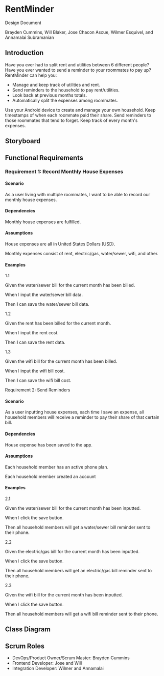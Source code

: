 # RentMinder
Design Document  
  
Brayden Cummins, Will Blaker, Jose Chacon Ascue, Wilmer Esquivel, and Annamalai Subramanian

## Introduction
Have you ever had to split rent and utilities between 6 different people? Have you ever wanted to send a reminder to your roommates to pay up? RentMinder can help you:
  
* Manage and keep track of utilities and rent.
* Send reminders to the household to pay rent/utilities.
* Look back at previous months totals.
* Automatically split the expenses among roommates.
  
Use your Android device to create and manage your own household. Keep timestamps of when each roommate paid their share. Send reminders to those roommates that tend to forget. Keep track of every month's expenses.
## Storyboard

## Functional Requirements

### Requirement 1: Record Monthly House Expenses
#### Scenario
As a user living with multiple roommates, I want to be able to record our monthly house expenses.
  
#### Dependencies
Monthly house expenses are fulfilled.
  
#### Assumptions
House expenses are all in United States Dollars (USD).
  
Monthly expenses consist of rent, electric/gas, water/sewer, wifi, and other.
  
#### Examples
1.1
  
Given the water/sewer bill for the current month has been billed.
  
When I input the water/sewer bill data.
  
Then I can save the water/sewer bill data.
  
1.2
  
Given the rent has been billed for the current month.
  
When I input the rent cost.
  
Then I can save the rent data.
  
1.3
  
Given the wifi bill for the current month has been billed.
  
When I input the wifi bill cost.
  
Then I can save the wifi bill cost.

Requirement 2: Send Reminders

#### Scenario
As a user inputting house expenses, each time I save an expense, all household members will receive a reminder to pay their share of that certain bill.
  
#### Dependencies
House expense has been saved to the app. 
  
#### Assumptions
Each household member has an active phone plan.
  
Each household member created an account
  
#### Examples
2.1
  
Given the water/sewer bill for the current month has been inputted.
  
When I click the save button.
  
Then all household members will get a water/sewer bill reminder sent to their phone.
  
2.2 
  
Given the electric/gas bill for the current month has been inputted.
  
When I click the save button.
  
Then all household members will get an electric/gas bill reminder sent to their phone.
  
2.3 
  
Given the wifi bill for the current month has been inputted.
  
When I click the save button.
  
Then all household members will get a wifi bill reminder sent to their phone.


## Class Diagram

## Scrum Roles
* DevOps/Product Owner/Scrum Master: Brayden Cummins
* Frontend Developer: Jose and Will
* Integration Developer: Wilmer and Annamalai
